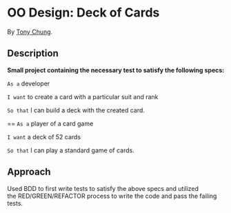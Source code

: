 # OO Design: Deck of Cards


By [Tony Chung](http://www.github.com/tonycchung).

## Description

**Small project containing the necessary test to satisfy the following specs:**

```As a``` developer  

```I want``` to create a card with a particular suit and rank  

```So that``` I can build a deck with the created card.  

==
```As a``` player of a card game  

```I want``` a deck of 52 cards  

```So that``` I can play a standard game of cards.  


## Approach

Used BDD to first write tests to satisfy the above specs and utilized  
the RED/GREEN/REFACTOR process to write the code and pass the failing tests.
